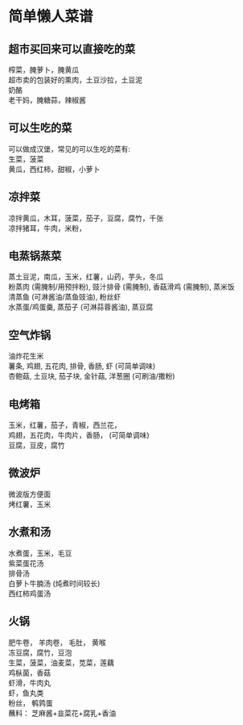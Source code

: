 # 简单懒人菜谱
## 超市买回来可以直接吃的菜
榨菜，腌萝卜，腌黄瓜  
超市卖的包装好的熏肉，土豆沙拉，土豆泥  
奶酪  
老干妈，腌糖蒜，辣椒酱

## 可以生吃的菜
可以做成汉堡，常见的可以生吃的菜有:  
生菜，菠菜  
黄瓜，西红柿，甜椒，小萝卜  

## 凉拌菜
凉拌黄瓜，木耳，菠菜，茄子，豆腐，腐竹，千张  
凉拌猪耳，牛肉，米粉，

## 电蒸锅蒸菜
蒸土豆泥，南瓜，玉米，红薯，山药，芋头，冬瓜  
粉蒸肉 (需腌制/用预拌粉), 豉汁排骨 (需腌制), 香菇滑鸡 (需腌制), 蒸米饭  
清蒸鱼 (可淋酱油/蒸鱼豉油), 粉丝虾  
水蒸蛋/鸡蛋羹, 蒸茄子 (可淋蒜蓉酱油), 蒸豆腐

## 空气炸锅
油炸花生米  
薯条, 鸡翅, 五花肉, 排骨, 香肠, 虾 (可简单调味)  
杏鲍菇, 土豆块, 茄子块, 金针菇, 洋葱圈 (可刷油/撒粉)

## 电烤箱
玉米，红薯，茄子，青椒，西兰花，  
鸡翅，五花肉，牛肉片，香肠， (可简单调味)  
豆腐，豆皮，腐竹

## 微波炉
微波版方便面  
烤红薯，玉米

## 水煮和汤
水煮蛋，玉米，毛豆  
紫菜蛋花汤  
排骨汤  
白萝卜牛腩汤 (炖煮时间较长)  
西红柿鸡蛋汤

## 火锅
肥牛卷， 羊肉卷， 毛肚， 黄喉  
冻豆腐，腐竹，豆泡  
生菜，菠菜，油麦菜，苋菜，莲藕  
鸡枞菌，香菇  
虾滑，牛肉丸  
虾，鱼丸类  
粉丝， 鹌鹑蛋  
蘸料： 芝麻酱+韭菜花+腐乳+香油